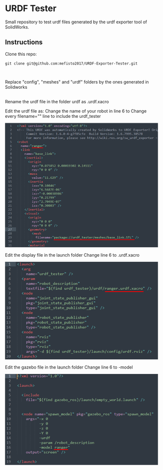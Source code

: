 # URDF Tester

Small repository to test urdf files generated by the urdf exporter tool of SolidWorks.

## Instructions
Clone this repo:
```
git clone git@github.com:mefisto2017/URDF-Exporter-Tester.git
```
<br />

Replace "config", "meshes" and "urdf" folders by the ones generated in Solidworks

<br />
Rename the urdf file in the folder urdf as <name>.urdf.xacro

Edit the urdf file as:
Change the name of your robot in line 6 to <name>
Change every filename="" line to include the urdf_tester

![This is an image](images/urdf.png)

Edit the display file in the launch folder
Change line 6 to <name>.urdf.xacro

![This is an image](images/display_launch.png)


Edit the gazebo file in the launch folder
Change line 6 to -model <name>

![This is an image](images/gazebo_launch.png)

